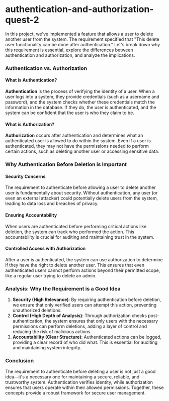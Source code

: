 # authentication-and-authorization-quest-2
In this project, we've implemented a feature that allows a user to delete another user from the system. The requirement specified that "This delete user functionality can be done after authentication." Let's break down why this requirement is essential, explore the differences between authentication and authorization, and analyze the implications.

### Authentication vs. Authorization

#### What is Authentication?
**Authentication** is the process of verifying the identity of a user. When a user logs into a system, they provide credentials (such as a username and password), and the system checks whether these credentials match the information in the database. If they do, the user is authenticated, and the system can be confident that the user is who they claim to be.

#### What is Authorization?
**Authorization** occurs after authentication and determines what an authenticated user is allowed to do within the system. Even if a user is authenticated, they may not have the permissions needed to perform certain actions, such as deleting another user or accessing sensitive data.
### Why Authentication Before Deletion is Important

#### Security Concerns
The requirement to authenticate before allowing a user to delete another user is fundamentally about security. Without authentication, any user (or even an external attacker) could potentially delete users from the system, leading to data loss and breaches of privacy.

#### Ensuring Accountability
When users are authenticated before performing critical actions like deletion, the system can track who performed the action. This accountability is crucial for auditing and maintaining trust in the system.

#### Controlled Access with Authorization
After a user is authenticated, the system can use authorization to determine if they have the right to delete another user. This ensures that even authenticated users cannot perform actions beyond their permitted scope, like a regular user trying to delete an admin.

### Analysis: Why the Requirement is a Good Idea

1. **Security (High Relevance)**: By requiring authentication before deletion, we ensure that only verified users can attempt this action, preventing unauthorized deletions.
2. **Control (High Depth of Analysis)**: Through authorization checks post-authentication, the system ensures that only users with the necessary permissions can perform deletions, adding a layer of control and reducing the risk of malicious actions.
3. **Accountability (Clear Structure)**: Authenticated actions can be logged, providing a clear record of who did what. This is essential for auditing and maintaining system integrity.

### Conclusion

The requirement to authenticate before deleting a user is not just a good idea—it's a necessary one for maintaining a secure, reliable, and trustworthy system. Authentication verifies identity, while authorization ensures that users operate within their allowed permissions. Together, these concepts provide a robust framework for secure user management.

